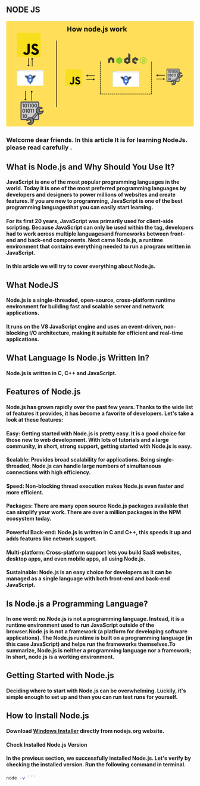 ## NODE JS

![img](/img/js.png)

### Welcome dear friends. In this article It is for learning NodeJs. please read carefully .

## What is Node.js and Why Should You Use It?

#### JavaScript is one of the most popular programming languages ​​in the world. Today it is one of the most preferred programming languages ​​by developers and designers to power millions of websites and create features. If you are new to programming, JavaScript is one of the best programming languages ​​that you can easily start learning.

#### For its first 20 years, JavaScript was primarily used for client-side scripting. Because JavaScript can only be used within the <script></script> tag, developers had to work across multiple languages ​​and frameworks between front-end and back-end components. Next came Node.js, a runtime environment that contains everything needed to run a program written in JavaScript.

#### In this article we will try to cover everything about Node.js.

## What NodeJS

#### Node.js is a single-threaded, open-source, cross-platform runtime environment for building fast and scalable server and network applications.

#### It runs on the V8 JavaScript engine and uses an event-driven, non-blocking I/O architecture, making it suitable for efficient and real-time applications.

## What Language Is Node.js Written In?

#### Node.js is written in C, C++ and JavaScript.

## Features of Node.js

#### Node.js has grown rapidly over the past few years. Thanks to the wide list of features it provides, it has become a favorite of developers. Let's take a look at these features:

#### Easy: Getting started with Node.js is pretty easy. It is a good choice for those new to web development. With lots of tutorials and a large community, in short, strong support, getting started with Node.js is easy.

#### Scalable: Provides broad scalability for applications. Being single-threaded, Node.js can handle large numbers of simultaneous connections with high efficiency.

#### Speed: Non-blocking thread execution makes Node.js even faster and more efficient.

#### Packages: There are many open source Node.js packages available that can simplify your work. There are over a million packages in the NPM ecosystem today.

#### Powerful Back-end: Node.js is written in C and C++, this speeds it up and adds features like network support.

#### Multi-platform: Cross-platform support lets you build SaaS websites, desktop apps, and even mobile apps, all using Node.js.

#### Sustainable: Node.js is an easy choice for developers as it can be managed as a single language with both front-end and back-end JavaScript.

## Is Node.js a Programming Language?

#### In one word: no.Node.js is not a programming language. Instead, it is a runtime environment used to run JavaScript outside of the browser.Node.js is not a framework (a platform for developing software applications). The Node.js runtime is built on a programming language (in this case JavaScript) and helps run the frameworks themselves.To summarize, Node.js is neither a programming language nor a framework; In short, node.js is a working environment.

## Getting Started with Node.js

#### Deciding where to start with Node.js can be overwhelming. Luckily, it's simple enough to set up and then you can run test runs for yourself.

## How to Install Node.js

#### Download [Windows Installer](https://nodejs.org/en/#home-downloadhead) directly from nodejs.org website.

#### Check Installed Node.js Version

#### In the previous section, we successfully installed Node.js. Let's verify by checking the installed version. Run the following command in terminal.

````js
node -v ```
````
